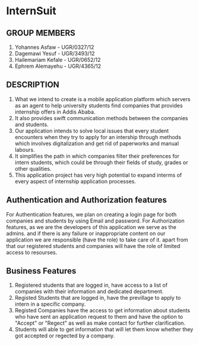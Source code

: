 # InternSuit
## GROUP MEMBERS
1. Yohannes Asfaw - UGR/0327/12
2. Dagemawi Yesuf - UGR/3493/12
3. Hailemariam Kefale - UGR/0652/12
4. Ephrem Alemayehu - UGR/4365/12

## DESCRIPTION
1. What we intend to create is a mobile application platform which servers as an agent to help university students find companies that provides internship offers in Addis Ababa.
2. It also provides swift communication methods between the companies and students.
3. Our application intends to solve local issues that every student encounters when they try to apply for an intership through methods which involves digitalization and get rid of paperworks and manual labours.
4. It simplifies the path in which companies filter their preferences for intern students, which could be through their fields of study, grades or other qualities.  
5. This application project has very high potential to expand interms of every aspect of internship application processes.

## Authentication and Authorization features
For Authentication features, we plan on creating a login page for both companies and students by using Email and password.
For Authorization features, as we are the developers of this application we serve as the admins. and if there is any failure or inappropriate content on our application we are responsible (have the role) to take care of it. 
apart from that our registered students and companies will have the role of limited access to resourses.

 ## Business Features
 1. Registered students that are logged in, have access to a list of companies with their information and dedicated department.
 2. Registed Students that are logged in, have the previllage to apply to intern in a specific company.
 3. Registed Companies have the access to get information about students who have sent an application request to them and have the option to "Accept" or "Regect" as well as make contact for further clarification.
 4. Students will able to get information that will let them know whether they got accepted or regected by a company.
 

